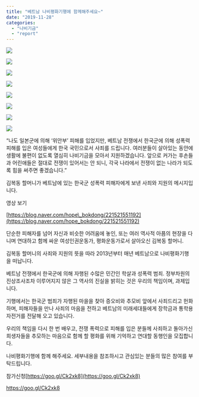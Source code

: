 ```yaml
---
title: "베트남 나비평화기행에 함께해주세요~"
date: "2019-11-28"
categories: 
  - "나비기금"
  - "report"
---
```


![](https://r2.womenandwar.net/2019/11/77025204_809489182818234_7540842925341540352_n.jpg)

![](https://r2.womenandwar.net/2019/11/77041944_809489229484896_2494637479349452800_n.jpg)

![](https://r2.womenandwar.net/2019/11/73240687_809489269484892_6898864826349518848_n.jpg)

![](https://r2.womenandwar.net/2019/11/77351410_809489296151556_5105517342327046144_n.jpg)

![](https://r2.womenandwar.net/2019/11/73399786_809489362818216_6002879397944623104_n.jpg)

![](https://r2.womenandwar.net/2019/11/78072342_809489409484878_8522445443005677568_n.jpg)

![](https://r2.womenandwar.net/2019/11/78109785_809489436151542_1528170572465307648_n.jpg)

![](https://r2.womenandwar.net/2019/11/나비기금웹자보-375x1024.jpg)

“나도 일본군에 의해 ‘위안부’ 피해를 입었지만, 베트남 전쟁에서 한국군에 의해 성폭력 피해를 입은 여성들에게 한국 국민으로서 사죄를 드립니다. 여러분들이 살아있는 동안에 생활에 불편이 없도록 열심히 나비기금을 모아서 지원하겠습니다. 앞으로 커가는 후손들과 어린애들은 절대로 전쟁이 있어서는 안 되니, 각국 나라에서 전쟁이 없는 나라가 되도록 힘을 써주면 좋겠습니다.”

김복동 할머니가 베트남에 있는 한국군 성폭력 피해자에게 보낸 사죄와 지원의 메시지입니다.

영상 보기

[https://blog.naver.com/hope\_bokdong/221521551192](https://blog.naver.com/hope_bokdong/221521551192)

단순한 피해자를 넘어 자신과 비슷한 어려움에 놓인, 또는 여러 역사적 아픔의 현장을 다니며 연대하고 함께 싸운 여성인권운동가, 평화운동가로서 살아오신 김복동 할머니.

김복동 할머니의 사죄와 지원의 뜻을 따라 2013년부터 매년 베트남으로 나비평화기행을 떠납니다.

베트남 전쟁에서 한국군에 의해 자행된 수많은 민간인 학살과 성폭력 범죄. 정부차원의 진상조사조차 이루어지지 않은 그 역사의 진실을 밝히는 것은 우리의 책임이며, 과제입니다.

기행에서는 한국군 범죄가 자행된 마을을 찾아 증오비와 추모비 앞에서 사죄드리고 헌화하며, 피해자들을 만나 사죄의 마음을 전하고 베트남의 미래세대들에게 장학금과 통학용 자전거를 전달해 오고 있습니다.

우리의 책임을 다시 한 번 배우고, 전쟁 폭력으로 피해를 입은 분들께 사죄하고 돌아가신 희생자들을 추모하는 마음으로 함께 할 평화를 위해 기억하고 연대할 동행인을 모집합니다.

나비평화기행에 함께 해주세요. 세부내용을 참조하시고 관심있는 분들의 많은 참여를 부탁드립니다.

참가신청[https://goo.gl/Ck2xk8](https://goo.gl/Ck2xk8)

https://goo.gl/Ck2xk8
